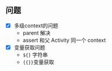 ## 问题
- [x] 多级context的问题
    * parent 解决
    * assert 和父 Activity 同一个 context
- [x] 变量获取问题
    * `${}` 字符串
    * `{{}}`变量获取